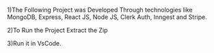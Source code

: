1)The Following Project was Developed Through technologies like MongoDB, Express, React JS, Node JS, Clerk Auth, Inngest and Stripe.

2)To Run the Project Extract the Zip

3)Run it in VsCode.
